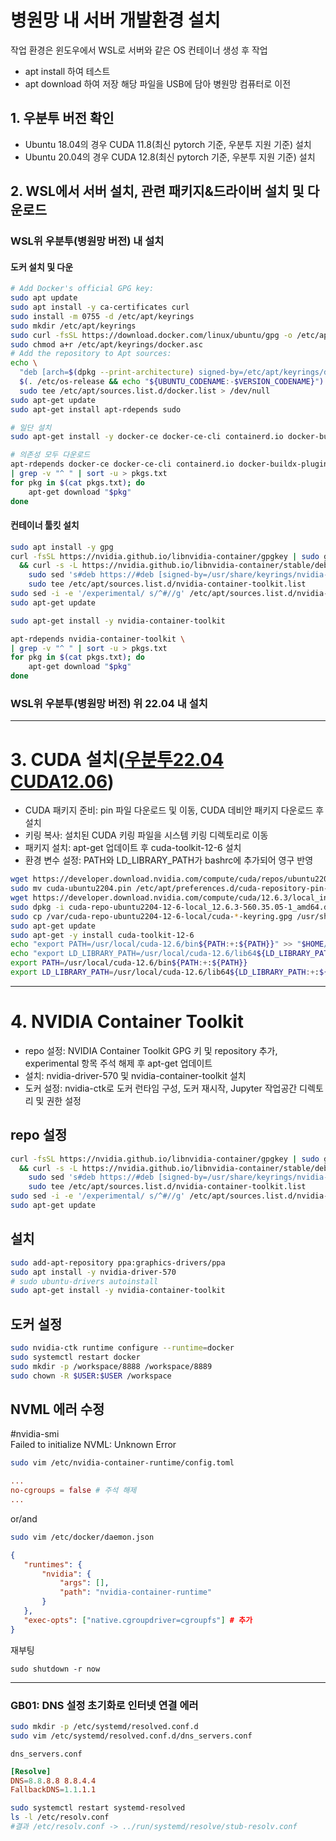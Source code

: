 # 병원망 내 서버 개발환경 설치

작업 환경은 윈도우에서 WSL로 서버와 같은 OS 컨테이너 생성 후 작업
- apt install 하여 테스트
- apt download 하여 저장
해당 파일을 USB에 담아 병원망 컴퓨터로 이전

## 1. 우분투 버전 확인
   - Ubuntu 18.04의 경우 CUDA 11.8(최신 pytorch 기준, 우분투 지원 기준) 설치
   - Ubuntu 20.04의 경우 CUDA 12.8(최신 pytorch 기준, 우분투 지원 기준) 설치

## 2. WSL에서 서버 설치, 관련 패키지&드라이버 설치 및 다운로드

### WSL위 우분투(병원망 버전) 내 설치
#### 도커 설치 및 다운
```bash
# Add Docker's official GPG key:
sudo apt update
sudo apt install -y ca-certificates curl
sudo install -m 0755 -d /etc/apt/keyrings
sudo mkdir /etc/apt/keyrings
sudo curl -fsSL https://download.docker.com/linux/ubuntu/gpg -o /etc/apt/keyrings/docker.asc
sudo chmod a+r /etc/apt/keyrings/docker.asc
# Add the repository to Apt sources:
echo \
  "deb [arch=$(dpkg --print-architecture) signed-by=/etc/apt/keyrings/docker.asc] https://download.docker.com/linux/ubuntu \
  $(. /etc/os-release && echo "${UBUNTU_CODENAME:-$VERSION_CODENAME}") stable" | \
  sudo tee /etc/apt/sources.list.d/docker.list > /dev/null
sudo apt-get update
sudo apt-get install apt-rdepends sudo
```

```bash
# 일단 설치
sudo apt-get install -y docker-ce docker-ce-cli containerd.io docker-buildx-plugin docker-compose-plugin

# 의존성 모두 다운로드
apt-rdepends docker-ce docker-ce-cli containerd.io docker-buildx-plugin docker-compose-plugin \
| grep -v "^ " | sort -u > pkgs.txt
for pkg in $(cat pkgs.txt); do
    apt-get download "$pkg"
done
```

#### 컨테이너 툴킷 설치
```bash
sudo apt install -y gpg
curl -fsSL https://nvidia.github.io/libnvidia-container/gpgkey | sudo gpg --dearmor -o /usr/share/keyrings/nvidia-container-toolkit-keyring.gpg \
  && curl -s -L https://nvidia.github.io/libnvidia-container/stable/deb/nvidia-container-toolkit.list | \
    sudo sed 's#deb https://#deb [signed-by=/usr/share/keyrings/nvidia-container-toolkit-keyring.gpg] https://#g' | \
    sudo tee /etc/apt/sources.list.d/nvidia-container-toolkit.list
sudo sed -i -e '/experimental/ s/^#//g' /etc/apt/sources.list.d/nvidia-container-toolkit.list
sudo apt-get update

sudo apt-get install -y nvidia-container-toolkit

apt-rdepends nvidia-container-toolkit \
| grep -v "^ " | sort -u > pkgs.txt
for pkg in $(cat pkgs.txt); do
    apt-get download "$pkg"
done
```

### WSL위 우분투(병원망 버전) 위 22.04 내 설치

---
# 3. CUDA 설치([우분투22.04 CUDA12.06](https://developer.nvidia.com/cuda-12-6-3-download-archive?target_os=Linux&target_arch=x86_64&Distribution=Ubuntu&target_version=22.04&target_type=deb_local))
- CUDA 패키지 준비: pin 파일 다운로드 및 이동, CUDA 데비안 패키지 다운로드 후 설치
- 키링 복사: 설치된 CUDA 키링 파일을 시스템 키링 디렉토리로 이동
- 패키지 설치: apt-get 업데이트 후 cuda-toolkit-12-6 설치
- 환경 변수 설정: PATH와 LD_LIBRARY_PATH가 bashrc에 추가되어 영구 반영
```bash
wget https://developer.download.nvidia.com/compute/cuda/repos/ubuntu2204/x86_64/cuda-ubuntu2204.pin
sudo mv cuda-ubuntu2204.pin /etc/apt/preferences.d/cuda-repository-pin-600
wget https://developer.download.nvidia.com/compute/cuda/12.6.3/local_installers/cuda-repo-ubuntu2204-12-6-local_12.6.3-560.35.05-1_amd64.deb
sudo dpkg -i cuda-repo-ubuntu2204-12-6-local_12.6.3-560.35.05-1_amd64.deb
sudo cp /var/cuda-repo-ubuntu2204-12-6-local/cuda-*-keyring.gpg /usr/share/keyrings/
sudo apt-get update
sudo apt-get -y install cuda-toolkit-12-6
echo "export PATH=/usr/local/cuda-12.6/bin${PATH:+:${PATH}}" >> "$HOME/.bashrc"
echo "export LD_LIBRARY_PATH=/usr/local/cuda-12.6/lib64${LD_LIBRARY_PATH:+:${LD_LIBRARY_PATH}}" >> "$HOME/.bashrc"
export PATH=/usr/local/cuda-12.6/bin${PATH:+:${PATH}}
export LD_LIBRARY_PATH=/usr/local/cuda-12.6/lib64${LD_LIBRARY_PATH:+:${LD_LIBRARY_PATH}}
```

---
# 4. NVIDIA Container Toolkit
- repo 설정: NVIDIA Container Toolkit GPG 키 및 repository 추가, experimental 항목 주석 해제 후 apt-get 업데이트
- 설치: nvidia-driver-570 및 nvidia-container-toolkit 설치
- 도커 설정: nvidia-ctk로 도커 런타임 구성, 도커 재시작, Jupyter 작업공간 디렉토리 및 권한 설정
## repo 설정
```bash
curl -fsSL https://nvidia.github.io/libnvidia-container/gpgkey | sudo gpg --dearmor -o /usr/share/keyrings/nvidia-container-toolkit-keyring.gpg \
  && curl -s -L https://nvidia.github.io/libnvidia-container/stable/deb/nvidia-container-toolkit.list | \
    sudo sed 's#deb https://#deb [signed-by=/usr/share/keyrings/nvidia-container-toolkit-keyring.gpg] https://#g' | \
    sudo tee /etc/apt/sources.list.d/nvidia-container-toolkit.list
sudo sed -i -e '/experimental/ s/^#//g' /etc/apt/sources.list.d/nvidia-container-toolkit.list
sudo apt-get update
```
## 설치
```bash
sudo add-apt-repository ppa:graphics-drivers/ppa
sudo apt install -y nvidia-driver-570
# sudo ubuntu-drivers autoinstall
sudo apt-get install -y nvidia-container-toolkit
```

## 도커 설정
```bash
sudo nvidia-ctk runtime configure --runtime=docker
sudo systemctl restart docker
sudo mkdir -p /workspace/8888 /workspace/8889
sudo chown -R $USER:$USER /workspace
```

## NVML 에러 수정
#nvidia-smi<br>
Failed to initialize NVML: Unknown Error
```bash
sudo vim /etc/nvidia-container-runtime/config.toml
```
```toml
...
no-cgroups = false # 주석 해제
...
```

or/and
```bash
sudo vim /etc/docker/daemon.json 
```
```json
{  
   "runtimes": {  
       "nvidia": {  
           "args": [],  
           "path": "nvidia-container-runtime"  
       }  
   },  
   "exec-opts": ["native.cgroupdriver=cgroupfs"] # 추가
} 
```
재부팅
```
sudo shutdown -r now
```


---
### GB01: DNS 설정 초기화로 인터넷 연결 에러
```bash
sudo mkdir -p /etc/systemd/resolved.conf.d
sudo vim /etc/systemd/resolved.conf.d/dns_servers.conf
```
`dns_servers.conf`
```conf
[Resolve]
DNS=8.8.8.8 8.8.4.4
FallbackDNS=1.1.1.1
```

```bash
sudo systemctl restart systemd-resolved
ls -l /etc/resolv.conf
#결과 /etc/resolv.conf -> ../run/systemd/resolve/stub-resolv.conf
```
